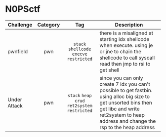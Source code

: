 # N0PSctf

| Challenge | Category | Tag | Description | 
| --- | :---: | :---: | --- |
| pwnfield | pwn | `stack` `shellcode` `execve` `restricted` | there is a misaligned at starting idx shellcode when execute. using je or jne to chain the shellcode to call syscall read then jmp to rsi to get shell |
| Under Attack | pwn | `stack` `heap` `crud` `ret2system` `restricted` | since you can only create 7 idx you can't possible to get fastbin. using alloc big size to get unsorted bins then get libc and write ret2system to heap address and change the rsp to the heap address |